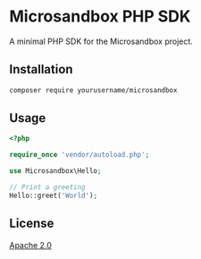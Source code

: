 # Microsandbox PHP SDK

A minimal PHP SDK for the Microsandbox project.

## Installation

```bash
composer require yourusername/microsandbox
```

## Usage

```php
<?php

require_once 'vendor/autoload.php';

use Microsandbox\Hello;

// Print a greeting
Hello::greet('World');
```

## License

[Apache 2.0](https://www.apache.org/licenses/LICENSE-2.0)
